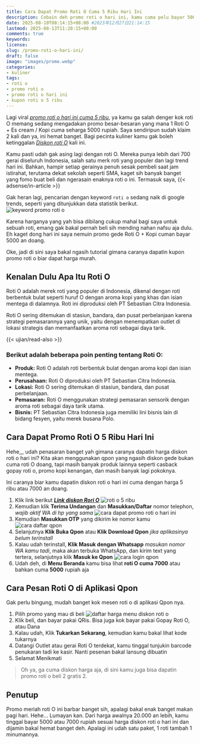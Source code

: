 ```yaml
---
title: Cara Dapat Promo Roti O Cuma 5 Ribu Hari Ini
description: Cobain deh promo roti o hari ini, kamu cuma pelu bayar 5000 atau 7000 doang harga diskon roti o dan kopi. Bisa bayar pakai qris, klaim harga roti o murah dan ada juga promo roti o beli 2 gratis 2. Buruan ambil sebelum diskon bulan ini habis.
date: 2025-08-10T08:14:15+08:00 #2023年12月27日21:14:15
lastmod: 2025-08-13T11:28:15+08:00 
comments: true
keywords: 
license: 
slug: /promo-roti-o-hari-ini/
draft: false 
image: "images/promo.webp"
categories:
- kuliner
tags:
- roti o
- promo roti o
- promo roti o hari ini
- kupon roti o 5 ribu
---
```

Lagi viral *[promo roti o hari ini cuma 5 ribu](/promo-roti-o-hari-ini/)*, ya kamu ga salah denger kok roti O memang sedang mengadakan promo besar-besaran yang mana 1 Roti O + Es cream / Kopi cuma seharga 5000 rupiah. Saya sendiripun sudah klaim 2 kali dan ya, ini hemat banget. Bagi pecinta kuliner kamu gak boleh ketinggalan *[Diskon roti O](/)*  kali ini.

Kamu pasti udah gak asing lagi dengan roti O. Mereka punya lebih dari 700 gerai diseluruh Indonesia, salah satu merk roti yang populer dan lagi trend hari ini. Bahkan, hampir setiap gerainya penuh sesak pembeli saat jam istirahat, terutama dekat sekolah seperti SMA, kaget sih banyak banget yang fomo buat beli dan ngerasain enaknya roti o ini. Termasuk saya,
{{< adsense/in-article >}}

Gak heran lagi, pencarian dengan keyword `roti o` sedang naik di google trends, seperti yang ditunjukkan data statistik berikut.
![keyword promo roti o](images/keyword.webp)

Karena harganya yang yah bisa dibilang cukup mahal bagi saya untuk sebuah roti, emang gak bakal pernah beli sih mending nahan nafsu aja dulu. Eh kaget dong hari ini saya nemuin promo gede Roti O + Kopi cuman bayar 5000 an doang. 

Oke, jadi di sini saya bakal ngasih tutorial gimana caranya dapatin kupon promo roti o biar dapat harga murah. 

## Kenalan Dulu Apa Itu Roti O
Roti O adalah merek roti yang populer di Indonesia, dikenal dengan roti berbentuk bulat seperti huruf O dengan aroma kopi yang khas dan isian mentega di dalamnya. Roti ini diproduksi oleh PT Sebastian Citra Indonesia. 

Roti O sering ditemukan di stasiun, bandara, dan pusat perbelanjaan karena strategi pemasarannya yang unik, yaitu dengan menempatkan outlet di lokasi strategis dan memanfaatkan aroma roti sebagai daya tarik. 

{{< ujian/read-also >}}

### Berikut adalah beberapa poin penting tentang Roti O:
* **Produk:** Roti O adalah roti berbentuk bulat dengan aroma kopi dan isian mentega. 
* **Perusahaan:** Roti O diproduksi oleh PT Sebastian Citra Indonesia. 
* **Lokasi:** Roti O sering ditemukan di stasiun, bandara, dan pusat perbelanjaan. 
* **Pemasaran:** Roti O menggunakan strategi pemasaran sensorik dengan aroma roti sebagai daya tarik utama. 
* **Bisnis:** PT Sebastian Citra Indonesia juga memiliki lini bisnis lain di bidang fesyen, yaitu merek busana Polo. 

## Cara Dapat Promo Roti O 5 Ribu Hari Ini
Hehe,,, udah penasaran banget yah gimana caranya dapatin harga diskon roti o hari ini? Kita akan menggunakan qpon yang ngasih diskon gede bukan cuma roti O doang, tapi masih banyak produk lainnya seperti casback gopay roti o, promo kopi kenangan, dan masih banyak lagi pokoknya. 

Ini caranya biar kamu dapatin diskon roti o hari ini cuma dengan harga 5 ribu atau 7000 an doang.
1. Klik link berikut ***[Link diskon Rori O](https://qpon.id/platform/inviteFriends/friendActivity?inviteCode=7ED680&shareType=INVITE_LINK)***
![roti o 5 ribu](images/1.webp)
2. Kemudian klik **Terima Undangan** dan **Masukkan/Daftar** nomor telephon, *wajib aktif WA di hp yang sama*
![cara dapat promo roti o hari ini](images/2.webp)
3. Kemudian **Masukkan OTP** yang dikirim ke nomor kamu
![cara daftar qpon](images/3.webp)
4. Selanjutnya **Klik Buka Qpon** atau **Klik Download Qpon** *jika aplikasinya belum terinstall*
5. Kalau udah terinstall, **Klik Masuk dengan Whatsapp** *masukan nomor WA kamu tadi*, maka akan terbuka WhatsApp, dan kirim text yang tertera, selanjutnya klik **Masuk ke Qpon**
![cara login qpon](images/4.webp)
6. Udah deh, di **Menu Beranda** kamu bisa lihat **roti O cuma 7000** atau bahkan cuma **5000** rupiah aja


## Cara Pesan Roti O di Aplikasi Qpon
Gak perlu bingung, mudah banget kok mesen roti o di aplikasi Qpon nya.
1. Pilih promo yang mau di beli
![daftar harga menu diskon roti o](images/5.webp)
2. Klik beli, dan bayar pakai QRis. Bisa juga kok bayar pakai Gopay Roti O, atau Dana 
3. Kalau udah, Klik **Tukarkan Sekarang**, kemudian kamu bakal lihat kode tukarnya
4. Datangi Outlet atau gerai Roti O terdekat, kamu tinggal tunjukin barcode penukaran tadi ke kasir. Nanti pesenan bakal lansung dibuatin
5. Selamat Menikmati

>Oh ya, ga cuma diskon harga aja, di sini kamu juga bisa dapatin promo roti o beli 2 gratis 2. 

## Penutup
Promo meriah roti O ini barbar banget sih, apalagi bakal enak banget makan pagi hari. Hehe... Lumayan kan. Dari harga awalnya 20.000 an lebih, kamu tinggal bayar 5000 atau 7000 rupiah sesuai harga diskon roti o hari ini dan dijamin bakal hemat banget deh. Apalagi ini udah satu paket, 1 roti tambah 1 minumannya.

